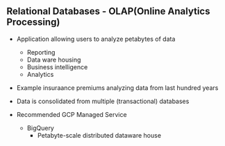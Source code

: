 ## Relational Databases - OLAP(Online Analytics Processing)

* Application allowing users to analyze petabytes of data
  * Reporting
  * Data ware housing
  * Business intelligence
  * Analytics

* Example insuraance premiums analyzing data from last hundred years
* Data is consolidated from multiple (transactional) databases

*   Recommended GCP Managed Service
    *   BigQuery
        *   Petabyte-scale distributed dataware house


